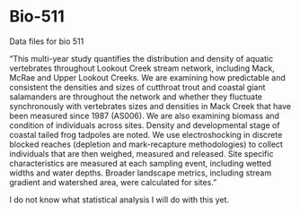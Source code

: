 # Bio-511
Data files for bio 511


“This multi-year study quantifies the distribution and density of aquatic vertebrates throughout Lookout Creek stream network, including Mack, McRae and Upper Lookout Creeks. We are examining how predictable and consistent the densities and sizes of cutthroat trout and coastal giant salamanders are throughout the network and whether they fluctuate synchronously with vertebrates sizes and densities in Mack Creek that have been measured since 1987 (AS006). We are also examining biomass and condition of individuals across sites. Density and developmental stage of coastal tailed frog tadpoles are noted. We use electroshocking in discrete blocked reaches (depletion and mark-recapture methodologies) to collect individuals that are then weighed, measured and released. Site specific characteristics are measured at each sampling event, including wetted widths and water depths. Broader landscape metrics, including stream gradient and watershed area, were calculated for sites.”

I do not know what statistical analysis I will do with this yet.
